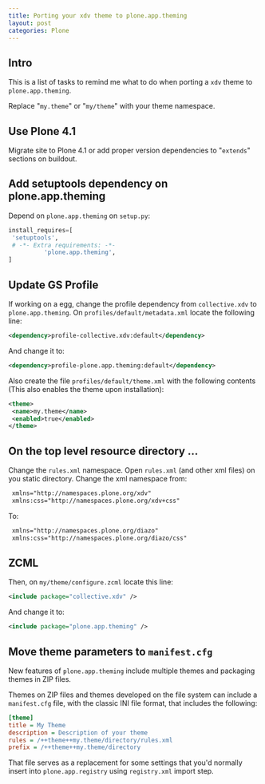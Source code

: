 ```yaml
---
title: Porting your xdv theme to plone.app.theming
layout: post
categories: Plone
---
```


## Intro

This is a list of tasks to remind me what to do when porting a `xdv` theme to
`plone.app.theming`.

Replace "`my.theme`" or "`my/theme`" with your theme namespace.

## Use Plone 4.1

Migrate site to Plone 4.1 or add proper version dependencies to "`extends`"
sections on buildout.

## Add setuptools dependency on plone.app.theming

Depend on `plone.app.theming` on `setup.py`:

```python
install_requires=[
 'setuptools',
 # -*- Extra requirements: -*-
          'plone.app.theming',
]
```

## Update GS Profile

If working on a egg, change the profile dependency from `collective.xdv` to
`plone.app.theming`. On `profiles/default/metadata.xml` locate the following line:

```xml
<dependency>profile-collective.xdv:default</dependency>
```

And change it to:

```xml
<dependency>profile-plone.app.theming:default</dependency>
```

Also create the file `profiles/default/theme.xml` with the following contents
(This also enables the theme upon installation):

```xml
<theme>
 <name>my.theme</name>
 <enabled>true</enabled>
</theme>
```

## On the top level resource directory ...

Change the `rules.xml` namespace. Open `rules.xml` (and other xml files) on
you static directory. Change the xml namespace from:

```xml
 xmlns="http://namespaces.plone.org/xdv"
 xmlns:css="http://namespaces.plone.org/xdv+css"
```
To:

```xml
 xmlns="http://namespaces.plone.org/diazo"
 xmlns:css="http://namespaces.plone.org/diazo/css"
```

## ZCML

Then, on `my/theme/configure.zcml` locate this line:

```xml
<include package="collective.xdv" />
```

And change it to:

```xml
<include package="plone.app.theming" />
```

## Move theme parameters to `manifest.cfg`

New features of `plone.app.theming` include multiple themes and packaging
themes in ZIP files.

Themes on ZIP files and themes developed on the file system can include a
`manifest.cfg` file, with the classic INI file format, that includes the
following:

```ini
[theme]
title = My Theme
description = Description of your theme
rules = /++theme++my.theme/directory/rules.xml
prefix = /++theme++my.theme/directory
```

That file serves as a replacement for some settings that you'd normally insert
into `plone.app.registry` using `registry.xml` import step.

